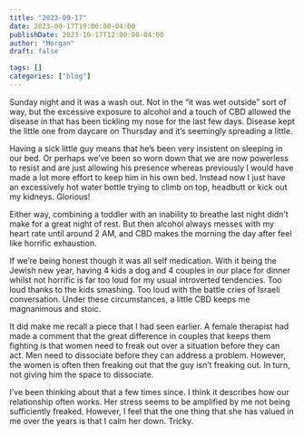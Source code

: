 ```yaml
---
title: "2023-09-17"
date: 2023-09-17T19:06:00-04:00
publishDate: 2023-10-17T12:00:00-04:00
author: "Morgan"
draft: false

tags: []
categories: ["blog"]
---
```


Sunday night and it was a wash out. Not in the “it was wet outside” sort of way, but the excessive exposure to alcohol and a touch of CBD allowed the disease in that has been tickling my nose for the last few days. Disease kept the little one from daycare on Thursday and it’s seemingly spreading a little.

Having a sick little guy means that he’s been very insistent on sleeping in our bed. Or perhaps we’ve been so worn down that we are now powerless to resist and are just allowing his presence whereas previously I would have made a lot more effort to keep him in his own bed. Instead now I just have an excessively hot water bottle trying to climb on top, headbutt or kick out my kidneys. Glorious!

Either way, combining a toddler with an inability to breathe last night didn’t make for a great night of rest. But then alcohol always messes with my heart rate until around 2 AM, and CBD makes the morning the day after feel like horrific exhaustion.

If we’re being honest though it was all self medication. With it being the Jewish new year, having 4 kids a dog and 4 couples in our place for dinner whilst not horrific is far too loud for my usual introverted tendencies. Too loud thanks to the kids smashing. Too loud with the battle cries of Israeli conversation. Under these circumstances, a little CBD keeps me magnanimous and stoic.

It did make me recall a piece that I had seen earlier. A female therapist had made a comment that the great difference in couples that keeps them fighting is that women need to freak out over a situation before they can act. Men need to dissociate before they can address a problem. However, the women is often then freaking out that the guy isn’t freaking out. In turn, not giving him the space to dissociate.

I’ve been thinking about that a few times since. I think it describes how our relationship often works. Her stress seems to be amplified by me not being sufficiently freaked. However, I feel that the one thing that she has valued in me over the years is that I calm her down. Tricky.
